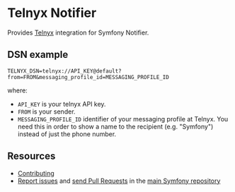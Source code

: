 Telnyx Notifier
===============

Provides [Telnyx](https://telnyx.com/) integration for Symfony Notifier.

DSN example
-----------

```
TELNYX_DSN=telnyx://API_KEY@default?from=FROM&messaging_profile_id=MESSAGING_PROFILE_ID
```

where:
 - `API_KEY` is your telnyx API key.
 - `FROM` is your sender.
 - `MESSAGING_PROFILE_ID` identifier of your messaging profile at Telnyx. You need this in order to show a name to the recipient (e.g. "Symfony") instead of just the phone number.

Resources
---------

 * [Contributing](https://symfony.com/doc/current/contributing/index.html)
 * [Report issues](https://github.com/symfony/symfony/issues) and
   [send Pull Requests](https://github.com/symfony/symfony/pulls)
   in the [main Symfony repository](https://github.com/symfony/symfony)
